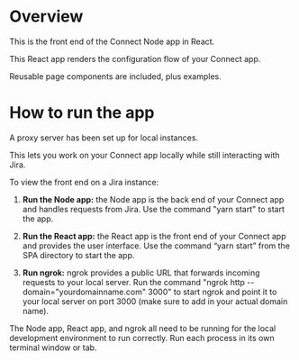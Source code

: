 # Overview

This is the front end of the Connect Node app in React.

This React app renders the configuration flow of your Connect app.

Reusable page components are included, plus examples.

# How to run the app

A proxy server has been set up for local instances.

This lets you work on your Connect app locally while still interacting with Jira.

To view the front end on a Jira instance:

1. **Run the Node app:** the Node app is the back end of your Connect app and handles requests from Jira. Use the command "yarn start" to start the app.

2. **Run the React app:** the React app is the front end of your Connect app and provides the user interface. Use the command “yarn start” from the SPA directory to start the app.

3. **Run ngrok:** ngrok provides a public URL that forwards incoming requests to your local server. Run the command "ngrok http --domain="yourdomainname.com" 3000" to start ngrok and point it to your local server on port 3000 (make sure to add in your actual domain name).

The Node app, React app, and ngrok all need to be running for the local development environment to run correctly. Run each process in its own terminal window or tab.
